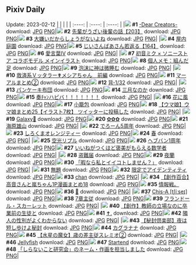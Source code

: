 ## Pixiv Daily
Update: 2023-02-12
|      |      |      |
| :----: | :----: | :----: |
|![](https://pixiv.microyu.workers.dev/c/240x480/img-master/img/2023/02/10/16/39/04/105245901_p0_master1200.jpg) **#1** [-Dear Creators-](https://www.pixiv.net/artworks/105245901) download: [JPG](https://pixiv.microyu.workers.dev/img-original/img/2023/02/10/16/39/04/105245901_p0.jpg) [PNG](https://pixiv.microyu.workers.dev/img-original/img/2023/02/10/16/39/04/105245901_p0.png)|![](https://pixiv.microyu.workers.dev/c/240x480/img-master/img/2023/02/10/19/00/15/105249358_p0_master1200.jpg) **#2** [先輩がうざい後輩の話【203】](https://www.pixiv.net/artworks/105249358) download: [JPG](https://pixiv.microyu.workers.dev/img-original/img/2023/02/10/19/00/15/105249358_p0.jpg) [PNG](https://pixiv.microyu.workers.dev/img-original/img/2023/02/10/19/00/15/105249358_p0.png)|![](https://pixiv.microyu.workers.dev/c/240x480/img-master/img/2023/02/10/07/30/01/105237941_p0_master1200.jpg) **#3** [大嫌いだからしょうがないよね](https://www.pixiv.net/artworks/105237941) download: [JPG](https://pixiv.microyu.workers.dev/img-original/img/2023/02/10/07/30/01/105237941_p0.jpg) [PNG](https://pixiv.microyu.workers.dev/img-original/img/2023/02/10/07/30/01/105237941_p0.png)|
|![](https://pixiv.microyu.workers.dev/c/240x480/img-master/img/2023/02/10/01/00/57/105233040_p0_master1200.jpg) **#4** [屋内庭園](https://www.pixiv.net/artworks/105233040) download: [JPG](https://pixiv.microyu.workers.dev/img-original/img/2023/02/10/01/00/57/105233040_p0.jpg) [PNG](https://pixiv.microyu.workers.dev/img-original/img/2023/02/10/01/00/57/105233040_p0.png)|![](https://pixiv.microyu.workers.dev/c/240x480/img-master/img/2023/02/11/11/23/16/105270159_p0_master1200.jpg) **#5** [じいさんばあさん若返る【164】](https://www.pixiv.net/artworks/105270159) download: [JPG](https://pixiv.microyu.workers.dev/img-original/img/2023/02/11/11/23/16/105270159_p0.jpg) [PNG](https://pixiv.microyu.workers.dev/img-original/img/2023/02/11/11/23/16/105270159_p0.png)|![](https://pixiv.microyu.workers.dev/c/240x480/img-master/img/2023/02/11/00/00/31/105259296_p0_master1200.jpg) **#6** [愛言葉Ⅳ](https://www.pixiv.net/artworks/105259296) download: [JPG](https://pixiv.microyu.workers.dev/img-original/img/2023/02/11/00/00/31/105259296_p0.jpg) [PNG](https://pixiv.microyu.workers.dev/img-original/img/2023/02/11/00/00/31/105259296_p0.png)|
|![](https://pixiv.microyu.workers.dev/c/240x480/img-master/img/2023/02/10/17/43/51/105247324_p0_master1200.jpg) **#7** [初音ミク × ソニーストア コラボモデル メインイラスト](https://www.pixiv.net/artworks/105247324) download: [JPG](https://pixiv.microyu.workers.dev/img-original/img/2023/02/10/17/43/51/105247324_p0.jpg) [PNG](https://pixiv.microyu.workers.dev/img-original/img/2023/02/10/17/43/51/105247324_p0.png)|![](https://pixiv.microyu.workers.dev/c/240x480/img-master/img/2023/02/10/07/00/02/105237615_p0_master1200.jpg) **#8** [個人メモ：組んだ足](https://www.pixiv.net/artworks/105237615) download: [JPG](https://pixiv.microyu.workers.dev/img-original/img/2023/02/10/07/00/02/105237615_p0.jpg) [PNG](https://pixiv.microyu.workers.dev/img-original/img/2023/02/10/07/00/02/105237615_p0.png)|![](https://pixiv.microyu.workers.dev/c/240x480/img-master/img/2023/02/10/00/00/13/105230790_p0_master1200.jpg) **#9** [泡沫に神は微睡む](https://www.pixiv.net/artworks/105230790) download: [JPG](https://pixiv.microyu.workers.dev/img-original/img/2023/02/10/00/00/13/105230790_p0.jpg) [PNG](https://pixiv.microyu.workers.dev/img-original/img/2023/02/10/00/00/13/105230790_p0.png)|
|![](https://pixiv.microyu.workers.dev/c/240x480/img-master/img/2023/02/11/04/44/02/105265303_p0_master1200.jpg) **#10** [救済系Ｖッタラー✟メシアちゃん　前編](https://www.pixiv.net/artworks/105265303) download: [JPG](https://pixiv.microyu.workers.dev/img-original/img/2023/02/11/04/44/02/105265303_p0.jpg) [PNG](https://pixiv.microyu.workers.dev/img-original/img/2023/02/11/04/44/02/105265303_p0.png)|![](https://pixiv.microyu.workers.dev/c/240x480/img-master/img/2023/02/11/13/35/01/105273303_p0_master1200.jpg) **#11** [マーアルまとめ②](https://www.pixiv.net/artworks/105273303) download: [JPG](https://pixiv.microyu.workers.dev/img-original/img/2023/02/11/13/35/01/105273303_p0.jpg) [PNG](https://pixiv.microyu.workers.dev/img-original/img/2023/02/11/13/35/01/105273303_p0.png)|![](https://pixiv.microyu.workers.dev/c/240x480/img-master/img/2023/02/11/00/02/45/105259590_p0_master1200.jpg) **#12** [背‐1/32](https://www.pixiv.net/artworks/105259590) download: [JPG](https://pixiv.microyu.workers.dev/img-original/img/2023/02/11/00/02/45/105259590_p0.jpg) [PNG](https://pixiv.microyu.workers.dev/img-original/img/2023/02/11/00/02/45/105259590_p0.png)|
|![](https://pixiv.microyu.workers.dev/c/240x480/img-master/img/2023/02/10/20/30/01/105251947_p0_master1200.jpg) **#13** [パンケーキ布団](https://www.pixiv.net/artworks/105251947) download: [JPG](https://pixiv.microyu.workers.dev/img-original/img/2023/02/10/20/30/01/105251947_p0.jpg) [PNG](https://pixiv.microyu.workers.dev/img-original/img/2023/02/10/20/30/01/105251947_p0.png)|![](https://pixiv.microyu.workers.dev/c/240x480/img-master/img/2023/02/11/00/00/15/105259244_p0_master1200.jpg) **#14** [三月なのか](https://www.pixiv.net/artworks/105259244) download: [JPG](https://pixiv.microyu.workers.dev/img-original/img/2023/02/11/00/00/15/105259244_p0.jpg) [PNG](https://pixiv.microyu.workers.dev/img-original/img/2023/02/11/00/00/15/105259244_p0.png)|![](https://pixiv.microyu.workers.dev/c/240x480/img-master/img/2023/02/10/00/00/04/105230739_p0_master1200.jpg) **#15** [奏ﾁｬﾝハピバ！！！！！！！](https://www.pixiv.net/artworks/105230739) download: [JPG](https://pixiv.microyu.workers.dev/img-original/img/2023/02/10/00/00/04/105230739_p0.jpg) [PNG](https://pixiv.microyu.workers.dev/img-original/img/2023/02/10/00/00/04/105230739_p0.png)|
|![](https://pixiv.microyu.workers.dev/c/240x480/img-master/img/2023/02/11/20/41/29/105283694_master1200.jpg) **#16** [花に風](https://www.pixiv.net/artworks/105283694) download: [JPG](https://pixiv.microyu.workers.dev/img-original/img/2023/02/11/20/41/29/105283694.jpg) [PNG](https://pixiv.microyu.workers.dev/img-original/img/2023/02/11/20/41/29/105283694.png)|![](https://pixiv.microyu.workers.dev/c/240x480/img-master/img/2023/02/10/13/35/49/105242426_p0_master1200.jpg) **#17** [小籠包](https://www.pixiv.net/artworks/105242426) download: [JPG](https://pixiv.microyu.workers.dev/img-original/img/2023/02/10/13/35/49/105242426_p0.jpg) [PNG](https://pixiv.microyu.workers.dev/img-original/img/2023/02/10/13/35/49/105242426_p0.png)|![](https://pixiv.microyu.workers.dev/c/240x480/img-master/img/2023/02/10/00/02/12/105231090_p0_master1200.jpg) **#18** [【ウマ娘】ウマ娘まとめ25【イラスト7枚】 ツイッターに投稿した](https://www.pixiv.net/artworks/105231090) download: [JPG](https://pixiv.microyu.workers.dev/img-original/img/2023/02/10/00/02/12/105231090_p0.jpg) [PNG](https://pixiv.microyu.workers.dev/img-original/img/2023/02/10/00/02/12/105231090_p0.png)|
|![](https://pixiv.microyu.workers.dev/c/240x480/img-master/img/2023/02/10/19/23/43/105250028_p0_master1200.jpg) **#19** [Galaxy🌌](https://www.pixiv.net/artworks/105250028) download: [JPG](https://pixiv.microyu.workers.dev/img-original/img/2023/02/10/19/23/43/105250028_p0.jpg) [PNG](https://pixiv.microyu.workers.dev/img-original/img/2023/02/10/19/23/43/105250028_p0.png)|![](https://pixiv.microyu.workers.dev/c/240x480/img-master/img/2023/02/11/01/16/43/105262008_p0_master1200.jpg) **#20** [✿✿✿](https://www.pixiv.net/artworks/105262008) download: [JPG](https://pixiv.microyu.workers.dev/img-original/img/2023/02/11/01/16/43/105262008_p0.jpg) [PNG](https://pixiv.microyu.workers.dev/img-original/img/2023/02/11/01/16/43/105262008_p0.png)|![](https://pixiv.microyu.workers.dev/c/240x480/img-master/img/2023/02/11/00/00/50/105259361_p0_master1200.jpg) **#21** [海原雄山](https://www.pixiv.net/artworks/105259361) download: [JPG](https://pixiv.microyu.workers.dev/img-original/img/2023/02/11/00/00/50/105259361_p0.jpg) [PNG](https://pixiv.microyu.workers.dev/img-original/img/2023/02/11/00/00/50/105259361_p0.png)|
|![](https://pixiv.microyu.workers.dev/c/240x480/img-master/img/2023/02/10/08/03/41/105238336_p0_master1200.jpg) **#22** [でろーん5周年](https://www.pixiv.net/artworks/105238336) download: [JPG](https://pixiv.microyu.workers.dev/img-original/img/2023/02/10/08/03/41/105238336_p0.jpg) [PNG](https://pixiv.microyu.workers.dev/img-original/img/2023/02/10/08/03/41/105238336_p0.png)|![](https://pixiv.microyu.workers.dev/c/240x480/img-master/img/2023/02/11/20/30/02/105283345_p0_master1200.jpg) **#23** [しろくまオレンジティー](https://www.pixiv.net/artworks/105283345) download: [JPG](https://pixiv.microyu.workers.dev/img-original/img/2023/02/11/20/30/02/105283345_p0.jpg) [PNG](https://pixiv.microyu.workers.dev/img-original/img/2023/02/11/20/30/02/105283345_p0.png)|![](https://pixiv.microyu.workers.dev/c/240x480/img-master/img/2023/02/10/11/06/00/105240500_p0_master1200.jpg) **#24** [春](https://www.pixiv.net/artworks/105240500) download: [JPG](https://pixiv.microyu.workers.dev/img-original/img/2023/02/10/11/06/00/105240500_p0.jpg) [PNG](https://pixiv.microyu.workers.dev/img-original/img/2023/02/10/11/06/00/105240500_p0.png)|
|![](https://pixiv.microyu.workers.dev/c/240x480/img-master/img/2023/02/10/00/00/37/105230873_p0_master1200.jpg) **#25** [空光リプル](https://www.pixiv.net/artworks/105230873) download: [JPG](https://pixiv.microyu.workers.dev/img-original/img/2023/02/10/00/00/37/105230873_p0.jpg) [PNG](https://pixiv.microyu.workers.dev/img-original/img/2023/02/10/00/00/37/105230873_p0.png)|![](https://pixiv.microyu.workers.dev/c/240x480/img-master/img/2023/02/11/14/28/50/105274382_p0_master1200.jpg) **#26** [ヘブバン1周年](https://www.pixiv.net/artworks/105274382) download: [JPG](https://pixiv.microyu.workers.dev/img-original/img/2023/02/11/14/28/50/105274382_p0.jpg) [PNG](https://pixiv.microyu.workers.dev/img-original/img/2023/02/11/14/28/50/105274382_p0.png)|![](https://pixiv.microyu.workers.dev/c/240x480/img-master/img/2023/02/10/19/07/18/105249606_p0_master1200.jpg) **#27** [いいねがつくほど褒美がもらえる数学者](https://www.pixiv.net/artworks/105249606) download: [JPG](https://pixiv.microyu.workers.dev/img-original/img/2023/02/10/19/07/18/105249606_p0.jpg) [PNG](https://pixiv.microyu.workers.dev/img-original/img/2023/02/10/19/07/18/105249606_p0.png)|
|![](https://pixiv.microyu.workers.dev/c/240x480/img-master/img/2023/02/10/07/01/31/105237648_p0_master1200.jpg) **#28** [盗難届](https://www.pixiv.net/artworks/105237648) download: [JPG](https://pixiv.microyu.workers.dev/img-original/img/2023/02/10/07/01/31/105237648_p0.jpg) [PNG](https://pixiv.microyu.workers.dev/img-original/img/2023/02/10/07/01/31/105237648_p0.png)|![](https://pixiv.microyu.workers.dev/c/240x480/img-master/img/2023/02/11/00/00/43/105259335_p0_master1200.jpg) **#29** [夜蘭](https://www.pixiv.net/artworks/105259335) download: [JPG](https://pixiv.microyu.workers.dev/img-original/img/2023/02/11/00/00/43/105259335_p0.jpg) [PNG](https://pixiv.microyu.workers.dev/img-original/img/2023/02/11/00/00/43/105259335_p0.png)|![](https://pixiv.microyu.workers.dev/c/240x480/img-master/img/2023/02/10/00/03/31/105231185_p0_master1200.jpg) **#30** [「暇なら私とイイコトしません？」](https://www.pixiv.net/artworks/105231185) download: [JPG](https://pixiv.microyu.workers.dev/img-original/img/2023/02/10/00/03/31/105231185_p0.jpg) [PNG](https://pixiv.microyu.workers.dev/img-original/img/2023/02/10/00/03/31/105231185_p0.png)|
|![](https://pixiv.microyu.workers.dev/c/240x480/img-master/img/2023/02/10/22/15/42/105255503_p0_master1200.jpg) **#31** [無題](https://www.pixiv.net/artworks/105255503) download: [JPG](https://pixiv.microyu.workers.dev/img-original/img/2023/02/10/22/15/42/105255503_p0.jpg) [PNG](https://pixiv.microyu.workers.dev/img-original/img/2023/02/10/22/15/42/105255503_p0.png)|![](https://pixiv.microyu.workers.dev/c/240x480/img-master/img/2023/02/10/01/23/17/105233570_p0_master1200.jpg) **#32** [限定でアイデンティティ](https://www.pixiv.net/artworks/105233570) download: [JPG](https://pixiv.microyu.workers.dev/img-original/img/2023/02/10/01/23/17/105233570_p0.jpg) [PNG](https://pixiv.microyu.workers.dev/img-original/img/2023/02/10/01/23/17/105233570_p0.png)|![](https://pixiv.microyu.workers.dev/c/240x480/img-master/img/2023/02/10/00/00/31/105230851_p0_master1200.jpg) **#33** [chan](https://www.pixiv.net/artworks/105230851) download: [JPG](https://pixiv.microyu.workers.dev/img-original/img/2023/02/10/00/00/31/105230851_p0.jpg) [PNG](https://pixiv.microyu.workers.dev/img-original/img/2023/02/10/00/00/31/105230851_p0.png)|
|![](https://pixiv.microyu.workers.dev/c/240x480/img-master/img/2023/02/11/00/00/42/105259332_p0_master1200.jpg) **#34** [【創作百合】高音さんと嵐ちゃん1P漫画まとめ18](https://www.pixiv.net/artworks/105259332) download: [JPG](https://pixiv.microyu.workers.dev/img-original/img/2023/02/11/00/00/42/105259332_p0.jpg) [PNG](https://pixiv.microyu.workers.dev/img-original/img/2023/02/11/00/00/42/105259332_p0.png)|![](https://pixiv.microyu.workers.dev/c/240x480/img-master/img/2023/02/11/20/29/16/105283316_p0_master1200.jpg) **#35** [情報戦。](https://www.pixiv.net/artworks/105283316) download: [JPG](https://pixiv.microyu.workers.dev/img-original/img/2023/02/11/20/29/16/105283316_p0.jpg) [PNG](https://pixiv.microyu.workers.dev/img-original/img/2023/02/11/20/29/16/105283316_p0.png)|![](https://pixiv.microyu.workers.dev/c/240x480/img-master/img/2023/02/10/17/55/21/105247587_p0_master1200.jpg) **#36** [🦋](https://www.pixiv.net/artworks/105247587) download: [JPG](https://pixiv.microyu.workers.dev/img-original/img/2023/02/10/17/55/21/105247587_p0.jpg) [PNG](https://pixiv.microyu.workers.dev/img-original/img/2023/02/10/17/55/21/105247587_p0.png)|
|![](https://pixiv.microyu.workers.dev/c/240x480/img-master/img/2023/02/10/00/00/52/105230923_p0_master1200.jpg) **#37** [Chis-A [tʃíːseɪ]](https://www.pixiv.net/artworks/105230923) download: [JPG](https://pixiv.microyu.workers.dev/img-original/img/2023/02/10/00/00/52/105230923_p0.jpg) [PNG](https://pixiv.microyu.workers.dev/img-original/img/2023/02/10/00/00/52/105230923_p0.png)|![](https://pixiv.microyu.workers.dev/c/240x480/img-master/img/2023/02/10/00/47/15/105232677_p0_master1200.jpg) **#38** [7章主従](https://www.pixiv.net/artworks/105232677) download: [JPG](https://pixiv.microyu.workers.dev/img-original/img/2023/02/10/00/47/15/105232677_p0.jpg) [PNG](https://pixiv.microyu.workers.dev/img-original/img/2023/02/10/00/47/15/105232677_p0.png)|![](https://pixiv.microyu.workers.dev/c/240x480/img-master/img/2023/02/10/00/20/37/105231871_p0_master1200.jpg) **#39** [フランドール・スカーレット](https://www.pixiv.net/artworks/105231871) download: [JPG](https://pixiv.microyu.workers.dev/img-original/img/2023/02/10/00/20/37/105231871_p0.jpg) [PNG](https://pixiv.microyu.workers.dev/img-original/img/2023/02/10/00/20/37/105231871_p0.png)|
|![](https://pixiv.microyu.workers.dev/c/240x480/img-master/img/2023/02/11/10/55/08/105270221_p0_master1200.jpg) **#40** [【創作】教師の立場なのに卒業前の生徒と](https://www.pixiv.net/artworks/105270221) download: [JPG](https://pixiv.microyu.workers.dev/img-original/img/2023/02/11/10/55/08/105270221_p0.jpg) [PNG](https://pixiv.microyu.workers.dev/img-original/img/2023/02/11/10/55/08/105270221_p0.png)|![](https://pixiv.microyu.workers.dev/c/240x480/img-master/img/2023/02/10/19/41/52/105250543_p0_master1200.jpg) **#41** [✝︎.](https://www.pixiv.net/artworks/105250543) download: [JPG](https://pixiv.microyu.workers.dev/img-original/img/2023/02/10/19/41/52/105250543_p0.jpg) [PNG](https://pixiv.microyu.workers.dev/img-original/img/2023/02/10/19/41/52/105250543_p0.png)|![](https://pixiv.microyu.workers.dev/c/240x480/img-master/img/2023/02/10/00/06/09/105231313_p0_master1200.jpg) **#42** [隣人の性別がよくわからない](https://www.pixiv.net/artworks/105231313) download: [JPG](https://pixiv.microyu.workers.dev/img-original/img/2023/02/10/00/06/09/105231313_p0.jpg) [PNG](https://pixiv.microyu.workers.dev/img-original/img/2023/02/10/00/06/09/105231313_p0.png)|
|![](https://pixiv.microyu.workers.dev/c/240x480/img-master/img/2023/02/10/12/51/45/105242195_p0_master1200.jpg) **#43** [【秘封倶楽部】夜は短し歩けよ秘封](https://www.pixiv.net/artworks/105242195) download: [JPG](https://pixiv.microyu.workers.dev/img-original/img/2023/02/10/12/51/45/105242195_p0.jpg) [PNG](https://pixiv.microyu.workers.dev/img-original/img/2023/02/10/12/51/45/105242195_p0.png)|![](https://pixiv.microyu.workers.dev/c/240x480/img-master/img/2023/02/10/13/00/02/105242344_p0_master1200.jpg) **#44** [カグラナナ](https://www.pixiv.net/artworks/105242344) download: [JPG](https://pixiv.microyu.workers.dev/img-original/img/2023/02/10/13/00/02/105242344_p0.jpg) [PNG](https://pixiv.microyu.workers.dev/img-original/img/2023/02/10/13/00/02/105242344_p0.png)|![](https://pixiv.microyu.workers.dev/c/240x480/img-master/img/2023/02/10/11/18/31/105240672_p0_master1200.jpg) **#45** [【水星の魔女】歳の差主従スレミオ②](https://www.pixiv.net/artworks/105240672) download: [JPG](https://pixiv.microyu.workers.dev/img-original/img/2023/02/10/11/18/31/105240672_p0.jpg) [PNG](https://pixiv.microyu.workers.dev/img-original/img/2023/02/10/11/18/31/105240672_p0.png)|
|![](https://pixiv.microyu.workers.dev/c/240x480/img-master/img/2023/02/11/00/01/24/105259469_p0_master1200.jpg) **#46** [Jellyfish](https://www.pixiv.net/artworks/105259469) download: [JPG](https://pixiv.microyu.workers.dev/img-original/img/2023/02/11/00/01/24/105259469_p0.jpg) [PNG](https://pixiv.microyu.workers.dev/img-original/img/2023/02/11/00/01/24/105259469_p0.png)|![](https://pixiv.microyu.workers.dev/c/240x480/img-master/img/2023/02/11/08/30/01/105268041_p0_master1200.jpg) **#47** [Startend](https://www.pixiv.net/artworks/105268041) download: [JPG](https://pixiv.microyu.workers.dev/img-original/img/2023/02/11/08/30/01/105268041_p0.jpg) [PNG](https://pixiv.microyu.workers.dev/img-original/img/2023/02/11/08/30/01/105268041_p0.png)|![](https://pixiv.microyu.workers.dev/c/240x480/img-master/img/2023/02/10/18/53/40/105249148_p0_master1200.jpg) **#48** [「しらないこと研究会」のネーム・作画を担当しました](https://www.pixiv.net/artworks/105249148) download: [JPG](https://pixiv.microyu.workers.dev/img-original/img/2023/02/10/18/53/40/105249148_p0.jpg) [PNG](https://pixiv.microyu.workers.dev/img-original/img/2023/02/10/18/53/40/105249148_p0.png)|
